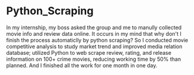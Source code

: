 # Python_Scraping
 
In my internship, my boss asked the group and me to manully collected movie info and review data online.
It occurs in my mind that why don't I finish the process automaticlly by python scraping?
So I conducted movie competitive analysis to study market trend and improved media relation database; utilized Python to web scrape review, rating, and release information on 100+ crime movies, reducing working time by 50% than planned. And I finished all the work for one month in one day.
